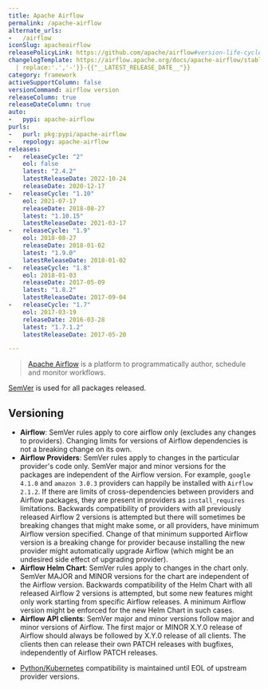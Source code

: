 ```yaml
---
title: Apache Airflow
permalink: /apache-airflow
alternate_urls:
-   /airflow
iconSlug: apacheairflow
releasePolicyLink: https://github.com/apache/airflow#version-life-cycle
changelogTemplate: https://airflow.apache.org/docs/apache-airflow/stable/release_notes.html#airflow-{{"__LATEST__"
  | replace:'.','-'}}-{{"__LATEST_RELEASE_DATE__"}}
category: framework
activeSupportColumn: false
versionCommand: airflow version
releaseColumn: true
releaseDateColumn: true
auto:
-   pypi: apache-airflow
purls:
-   purl: pkg:pypi/apache-airflow
-   repology: apache-airflow
releases:
-   releaseCycle: "2"
    eol: false
    latest: "2.4.2"
    latestReleaseDate: 2022-10-24
    releaseDate: 2020-12-17
-   releaseCycle: "1.10"
    eol: 2021-07-17
    releaseDate: 2018-08-27
    latest: "1.10.15"
    latestReleaseDate: 2021-03-17
-   releaseCycle: "1.9"
    eol: 2018-08-27
    releaseDate: 2018-01-02
    latest: "1.9.0"
    latestReleaseDate: 2018-01-02
-   releaseCycle: "1.8"
    eol: 2018-01-03
    releaseDate: 2017-05-09
    latest: "1.8.2"
    latestReleaseDate: 2017-09-04
-   releaseCycle: "1.7"
    eol: 2017-03-19
    releaseDate: 2016-03-28
    latest: "1.7.1.2"
    latestReleaseDate: 2017-05-20

---
```


> [Apache Airflow](https://airflow.apache.org/) is a platform to programmatically author, schedule and monitor workflows.

[SemVer](https://semver.org/) is used for all packages released.

## Versioning

* **Airflow**: SemVer rules apply to core airflow only (excludes any changes to providers).
  Changing limits for versions of Airflow dependencies is not a breaking change on its own.
* **Airflow Providers**: SemVer rules apply to changes in the particular provider's code only.
  SemVer major and minor versions for the packages are independent of the Airflow version.
  For example, `google 4.1.0` and `amazon 3.0.3` providers can happily be installed
  with `Airflow 2.1.2`. If there are limits of cross-dependencies between providers and Airflow packages,
  they are present in providers as `install_requires` limitations. Backwards
  compatibility of providers with all previously released Airflow 2 versions is attempted but
  there will sometimes be breaking changes that might make some, or all
  providers, have minimum Airflow version specified. Change of that minimum supported Airflow version
  is a breaking change for provider because installing the new provider might automatically
  upgrade Airflow (which might be an undesired side effect of upgrading provider).
* **Airflow Helm Chart**: SemVer rules apply to changes in the chart only. SemVer MAJOR and MINOR
  versions for the chart are independent of the Airflow version. Backwards
  compatibility of the Helm Chart with all released Airflow 2 versions is attempted, but some new features might
  only work starting from specific Airflow releases. A minimum Airflow version might be enforced for the new Helm Chart
  in such cases.
* **Airflow API clients**: SemVer major and minor versions follow major and minor versions of Airflow.
  The first major or MINOR X.Y.0 release of Airflow should always be followed by X.Y.0 release of
  all clients. The clients then can release their own PATCH releases with bugfixes,
  independently of Airflow PATCH releases.

- [Python/Kubernetes](https://github.com/apache/airflow#support-for-python-and-kubernetes-versions) compatibility is maintained until EOL of upstream provider versions.
